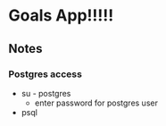 Goals App!!!!!
======

## Notes

### Postgres access

* su - postgres
  * enter password for postgres user
* psql